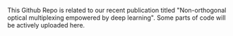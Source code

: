 This Github Repo is related to our recent publication titled "Non-orthogonal optical multiplexing empowered by deep learning". Some parts of code will be actively uploaded here.

